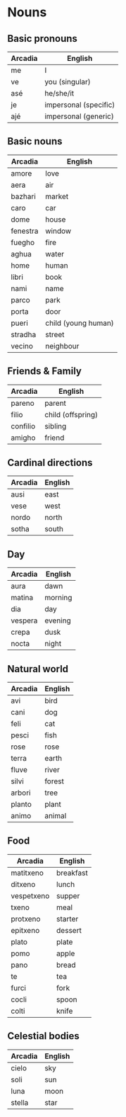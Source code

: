# Nouns

## Basic pronouns

| Arcadia | English               |
| ------- | --------------------- |
| me      | I                     |
| ve      | you (singular)        |
| asé     | he/she/it             |
| je      | impersonal (specific) |
| ajé     | impersonal (generic)  |

## Basic nouns

| Arcadia  | English             |
| -------- | ------------------- |
| amore    | love                |
| aera     | air                 |
| bazhari  | market              |
| caro     | car                 |
| dome     | house               |
| fenestra | window              |
| fuegho   | fire                |
| aghua    | water               |
| home     | human               |
| libri    | book                |
| nami     | name                |
| parco    | park                |
| porta    | door                |
| pueri    | child (young human) |
| stradha  | street              |
| vecino   | neighbour           |

## Friends & Family

| Arcadia  | English           |
| -------- | ----------------- |
| pareno   | parent            |
| filio    | child (offspring) |
| confilio | sibling           |
| amigho   | friend            |

## Cardinal directions

| Arcadia | English |
| ------- | ------- |
| ausi    | east    |
| vese    | west    |
| nordo   | north   |
| sotha   | south   |

## Day

| Arcadia | English |
| ------- | ------- |
| aura    | dawn    |
| matina  | morning |
| dia     | day     |
| vespera | evening |
| crepa   | dusk    |
| nocta   | night   |

## Natural world

| Arcadia | English |
| ------- | ------- |
| avi     | bird    |
| cani    | dog     |
| feli    | cat     |
| pesci   | fish    |
| rose    | rose    |
| terra   | earth   |
| fluve   | river   |
| silvi   | forest  |
| arbori  | tree    |
| planto  | plant   |
| animo   | animal  |

## Food

| Arcadia    | English   |
| ---------- | --------- |
| matitxeno  | breakfast |
| ditxeno    | lunch     |
| vespetxeno | supper    |
| txeno      | meal      |
| protxeno   | starter   |
| epitxeno   | dessert   |
| plato      | plate     |
| pomo       | apple     |
| pano       | bread     |
| te         | tea       |
| furci      | fork      |
| cocli      | spoon     |
| colti      | knife     |

## Celestial bodies

| Arcadia | English |
| ------- | ------- |
| cielo   | sky     |
| soli    | sun     |
| luna    | moon    |
| stella  | star    |
